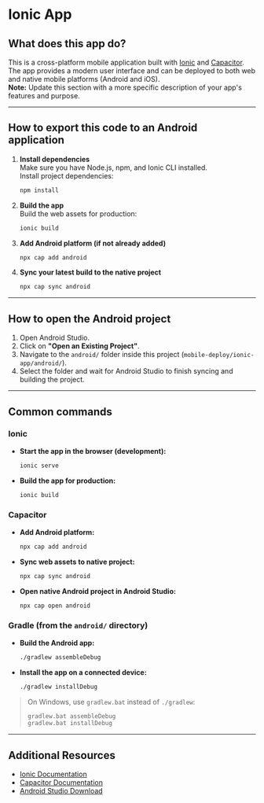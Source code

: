 # Ionic App

## What does this app do?

This is a cross-platform mobile application built with [Ionic](https://ionicframework.com/) and [Capacitor](https://capacitorjs.com/). The app provides a modern user interface and can be deployed to both web and native mobile platforms (Android and iOS).  
**Note:** Update this section with a more specific description of your app's features and purpose.

---

## How to export this code to an Android application

1. **Install dependencies**  
   Make sure you have Node.js, npm, and Ionic CLI installed.  
   Install project dependencies:

   ```bash
   npm install
   ```

2. **Build the app**  
   Build the web assets for production:

   ```bash
   ionic build
   ```

3. **Add Android platform (if not already added)**

   ```bash
   npx cap add android
   ```

4. **Sync your latest build to the native project**
   ```bash
   npx cap sync android
   ```

---

## How to open the Android project

1. Open Android Studio.
2. Click on **"Open an Existing Project"**.
3. Navigate to the `android/` folder inside this project (`mobile-deploy/ionic-app/android/`).
4. Select the folder and wait for Android Studio to finish syncing and building the project.

---

## Common commands

### Ionic

- **Start the app in the browser (development):**

  ```bash
  ionic serve
  ```

- **Build the app for production:**
  ```bash
  ionic build
  ```

### Capacitor

- **Add Android platform:**

  ```bash
  npx cap add android
  ```

- **Sync web assets to native project:**

  ```bash
  npx cap sync android
  ```

- **Open native Android project in Android Studio:**
  ```bash
  npx cap open android
  ```

### Gradle (from the `android/` directory)

- **Build the Android app:**

  ```bash
  ./gradlew assembleDebug
  ```

- **Install the app on a connected device:**
  ```bash
  ./gradlew installDebug
  ```

> On Windows, use `gradlew.bat` instead of `./gradlew`:
>
> ```cmd
> gradlew.bat assembleDebug
> gradlew.bat installDebug
> ```

---

## Additional Resources

- [Ionic Documentation](https://ionicframework.com/docs)
- [Capacitor Documentation](https://capacitorjs.com/docs)
- [Android Studio Download](https://developer.android.com/studio)
